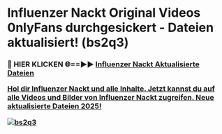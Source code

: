 # Influenzer Nackt Original Videos 0nlyFans durchgesickert - Dateien aktualisiert! (bs2q3)

<h3>🔴 HIER KLICKEN 🌐==►► <a href="https://tinyurl.com/h6vf6nb8" rel="nofollow">Influenzer Nackt Aktualisierte Dateien

Hol dir Influenzer Nackt und alle Inhalte. Jetzt kannst du auf alle Videos und Bilder von Influenzer Nackt zugreifen. Neue aktualisierte Dateien 2025!

[![bs2q3](https://i.imgur.com/sD4kR3V.gif)](https://tinyurl.com/h6vf6nb8)
